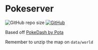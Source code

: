 # Pokeserver

![GitHub repo size](https://img.shields.io/github/repo-size/demonicat/pokeserver)
[![GitHub](https://img.shields.io/github/license/demonicat/pokeserver)](https://github.com/demonicat/pokeserver/blob/main/LICENSE)

Based off [PokeDash by Pota](https://otland.net/threads/10-98-tfs-1-2-pokemon-pokedash-pota-v1-0.278516/)

Remember to unzip the map on `data/world`